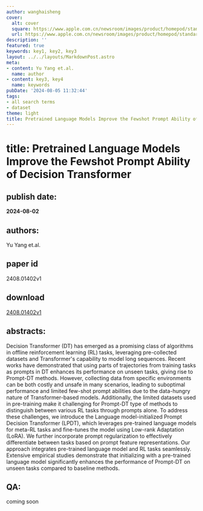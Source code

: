 ```yaml
---
author: wanghaisheng
cover:
  alt: cover
  square: https://www.apple.com.cn/newsroom/images/product/homepod/standard/Apple-HomePod-hero-230118_big.jpg.large_2x.jpg
  url: https://www.apple.com.cn/newsroom/images/product/homepod/standard/Apple-HomePod-hero-230118_big.jpg.large_2x.jpg
description: ''
featured: true
keywords: key1, key2, key3
layout: ../../layouts/MarkdownPost.astro
meta:
- content: Yu Yang et.al.
  name: author
- content: key3, key4
  name: keywords
pubDate: '2024-08-05 11:32:44'
tags:
- all search terms
- dataset
theme: light
title: Pretrained Language Models Improve the Fewshot Prompt Ability of Decision Transformer
---
```


# title: Pretrained Language Models Improve the Fewshot Prompt Ability of Decision Transformer 
## publish date: 
**2024-08-02** 
## authors: 
  Yu Yang et.al. 
## paper id
2408.01402v1
## download
[2408.01402v1](http://arxiv.org/abs/2408.01402v1)
## abstracts:
Decision Transformer (DT) has emerged as a promising class of algorithms in offline reinforcement learning (RL) tasks, leveraging pre-collected datasets and Transformer's capability to model long sequences. Recent works have demonstrated that using parts of trajectories from training tasks as prompts in DT enhances its performance on unseen tasks, giving rise to Prompt-DT methods. However, collecting data from specific environments can be both costly and unsafe in many scenarios, leading to suboptimal performance and limited few-shot prompt abilities due to the data-hungry nature of Transformer-based models. Additionally, the limited datasets used in pre-training make it challenging for Prompt-DT type of methods to distinguish between various RL tasks through prompts alone. To address these challenges, we introduce the Language model-initialized Prompt Decision Transformer (LPDT), which leverages pre-trained language models for meta-RL tasks and fine-tunes the model using Low-rank Adaptation (LoRA). We further incorporate prompt regularization to effectively differentiate between tasks based on prompt feature representations. Our approach integrates pre-trained language model and RL tasks seamlessly. Extensive empirical studies demonstrate that initializing with a pre-trained language model significantly enhances the performance of Prompt-DT on unseen tasks compared to baseline methods.
## QA:
coming soon
